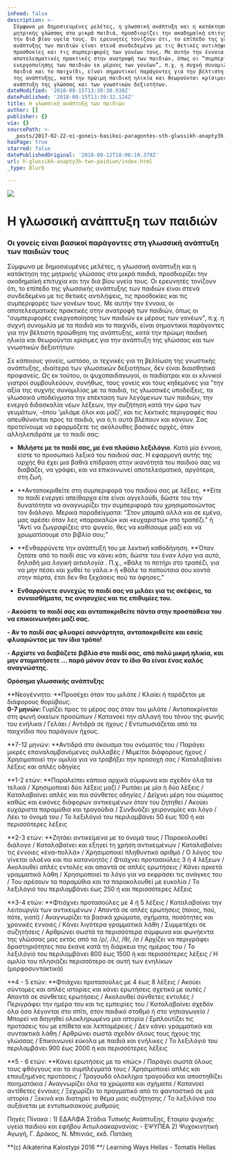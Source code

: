 ```yaml
---
inFeed: false
description: >-
  Σύμφωνα με δημοσιευμένες μελέτες, η γλωσσική ανάπτυξη και η κατάκτηση της
  μητρικής γλώσσας στα μικρά παιδιά, προσδιορίζει την ακαδημαϊκή επιτυχία και
  την διά βίου υγεία τους. Οι ερευνητές τονίζουν ότι, το επίπεδο της γλωσσικής
  ανάπτυξης των παιδιών είναι στενά συνδεδεμένο με τις θετικές αντιλήψεις, τις
  προσδοκίες και τις συμπεριφορές των γονέων τους. Με αυτήν την έννοια, οι
  αποτελεσματικές πρακτικές στην ανατροφή των παιδιών, όπως οι “συμπεριφορές
  ενεργοποίησης των παιδιών εκ μέρους των γονέων”, π.χ. η συχνή συνομιλία με τα
  παιδιά και το παιχνίδι, είναι σημαντικοί παράγοντες για την βέλτιστη προώθηση
  της ανάπτυξης, κατά την πρώιμη παιδική ηλικία και θεωρούνται κρίσιμες για την
  ανάπτυξη της γλώσσας και των γνωστικών δεξιοτήτων.
dateModified: '2018-09-15T13:39:30.938Z'
datePublished: '2018-09-15T13:39:32.124Z'
title: Η γλωσσική ανάπτυξη των παιδιών
author: []
publisher: {}
via: {}
sourcePath: >-
  _posts/2017-02-22-oi-goneis-basikoi-paragontes-sth-glwssikh-anapty3h-twn-paidi.md
hasPage: true
starred: false
datePublishedOriginal: '2018-09-12T18:06:10.379Z'
url: h-glwssikh-anapty3h-twn-paidiwn/index.html
_type: Blurb

---
```

![](https://the-grid-user-content.s3-us-west-2.amazonaws.com/ce533fbd-7776-4bf7-bee6-b6c0943ace02.jpg)

# Η γλωσσική ανάπτυξη των παιδιών

### Οι γονείς είναι βασικοί παράγοντες στη γλωσσική ανάπτυξη των παιδιών τους

Σύμφωνα με δημοσιευμένες μελέτες, η γλωσσική ανάπτυξη και η κατάκτηση της μητρικής γλώσσας στα μικρά παιδιά, προσδιορίζει την ακαδημαϊκή επιτυχία και την διά βίου υγεία τους. Οι ερευνητές τονίζουν ότι, το επίπεδο της γλωσσικής ανάπτυξης των παιδιών είναι στενά συνδεδεμένο με τις θετικές αντιλήψεις, τις προσδοκίες και τις συμπεριφορές των γονέων τους. Με αυτήν την έννοια, οι αποτελεσματικές πρακτικές στην ανατροφή των παιδιών, όπως οι "συμπεριφορές ενεργοποίησης των παιδιών εκ μέρους των γονέων", π.χ. η συχνή συνομιλία με τα παιδιά και το παιχνίδι, είναι σημαντικοί παράγοντες για την βέλτιστη προώθηση της ανάπτυξης, κατά την πρώιμη παιδική ηλικία και θεωρούνται κρίσιμες για την ανάπτυξη της γλώσσας και των γνωστικών δεξιοτήτων.

Σε κάποιους γονείς, ωστόσο, οι τεχνικές για τη βελτίωση της γνωστικής ανάπτυξης, ιδιαίτερα των γλωσσικών δεξιοτήτων, δεν είναι διαισθητικά προφανείς. Ως εκ τούτου, οι ψυχοπαιδαγωγοί, οι παιδίατροι και οι κλινικοί γιατροί συμβουλεύουν, συνήθως, τους γονείς και τους κηδεμόνες για "την αξία της συχνής συνομιλίας με τα παιδιά, τις γλωσσικές υποδείξεις, τα γλωσσικά υποδείγματα την επέκταση των λεγόμενων των παιδιών, την ενεργό διδασκαλία νέων λέξεων, την συζήτηση κατά την ώρα των γευμάτων, -όπου 'μιλάμε όλοι και μαζί', και τις λεκτικές περιγραφές που απευθύνονται προς τα παιδιά, για ό,τι αυτά βλέπουν και κάνουν. Σας προτείνουμε να εφαρμόζετε τις ακόλουθες βασικές αρχές, όταν αλληλεπιδράτε με το παιδί σας:

- **Μιλήστε με το παιδί σας, με ένα πλούσιο λεξιλόγιο**. Κατά μία έννοια, είστε το προσωπικό λεξικό του παιδιού σας. Η εφαρμογή αυτής της αρχής θα έχει μια βαθιά επίδραση στην ικανότητά του παιδιού σας να διαβάζει, να γράφει, και να επικοινωνεί αποτελεσματικά, αργότερα, στη ζωή.

- **Ανταποκριθείτε στη συμπεριφορά του παιδιού σας με λέξεις. **Είτε το παιδί ενεργεί απείθαρχα είτε είναι αγγελούδι, δώστε του την δυνατότητα να αναγνωρίζει την συμπεριφορά του χρησιμοποιώντας τον διάλογο. Μερικά παραδείγματα: "Στον μπαμπά αλλά και σε εμένα, μας αρέσει όταν λες «παρακαλώ» και «ευχαριστώ» στο τραπέζι." ή "Αντί να ζωγραφίζεις στο ψυγείο, θες να καθίσουμε μαζί και να χρωματίσουμε στο βιβλίο σου;"

- **Ενθαρρύνετε την ανάπτυξή του με λεκτική καθοδήγηση. **Όταν ζητάτε από το παιδί σας να κάνει κάτι, δώστε του έναν _λόγο_ για αυτό, δηλαδή μια _λογική αιτιολογία_ . Π.χ., «Βάλε το ποτήρι στο τραπέζι, για να μην πέσει και χυθεί το γάλα.» ή «Βάλε τα παπούτσια σου κοντά στην πόρτα, έτσι δεν θα ξεχάσεις πού τα άφησες."

- **Ενθαρρύνετε συνεχώς το παιδί σας να μιλάει για τις σκέψεις, τα συναισθήματα, τις ανησυχίες και τις επιθυμίες του.**

**- Ακούστε το παιδί σας και ανταποκριθείτε πάντα στην προσπάθεια του να επικοινωνήσει μαζί σας.**

**- Αν το παιδί σας φλυαρεί ασυνάρτητα, ανταποκριθείτε και εσείς φλυαρώντας με τον ίδιο τρόπο!**

**- Αρχίστε να διαβάζετε βιβλία στο παιδί σας, από πολύ μικρή ηλικία, και μην σταματήσετε ... παρά μόνον όταν το ίδιο θα είναι ένας καλός αναγνώστης.**

**Ορόσημα γλωσσικής ανάπτυξης**

**Νεογέννητο: **Προσέχει όταν του μιλάτε / Κλαίει ή ταράζεται με διάφορους θορύβους.  
**0-7 μηνών:** Γυρίζει προς το μέρος σας όταν του μιλάτε / Ανταποκρίνεται στη φωνή οικείων προσώπων / Κατανοεί την αλλαγή του τόνου της φωνής του ενήλικα / Γελάει / Αντιδρά σε ήχους / Εντυπωσιάζεται από τα παιχνίδια που παράγουν ήχους.

**7-12 μηνών: **Αντιδρά στο άκουσμα του ονόματός του / Παράγει μικρές επαναλαμβανόμενες συλλαβές / Μιμείται διάφορους ήχους / Χρησιμοποιεί την ομιλία για να τραβήξει την προσοχή σας / Καταλαβαίνει λέξεις και απλές οδηγίες

**1-2 ετών: **Παραλείπει κάποια αρχικά σύμφωνα και σχεδόν όλα τα τελικά / Χρησιμοποιεί δύο λέξεις μαζί / Ρωτάει με μία ή δύο λέξεις / Καταλαβαίνει απλές και πιο σύνθετες οδηγίες / Δείχνει μέρη του σώματος καθώς και εικόνες διάφορων αντικειμένων όταν του ζητηθεί / Ακούει ευχάριστα παραμύθια και τραγούδια / Συνδυάζει χειρονομίες και λόγο / Λέει το όνομά του / Το λεξιλόγιό του περιλαμβάνει 50 έως 100 ή και περισσότερες λέξεις

**2-3 ετών: **Ζητάει αντικείμενα με το όνομά τους / Παρακολουθεί διάλογο / Καταλαβαίνει και εξηγεί τη χρήση αντικειμένων / Καταλαβαίνει τις έννοιες «ένα-πολλά» / Χρησιμοποιεί πληθυντικό αριθμό / Ο λόγος του γίνεται ολοένα και πιο κατανοητός / Φτιάχνει προτασούλες 3 ή 4 λέξεων / Ακολουθεί απλές εντολές και απαντά σε απλές ερωτήσεις / Κάνει αρκετά γραμματικά λάθη / Χρησιμοποιεί το λόγο για να εκφράσει τις ανάγκες του / Του αρέσουν τα παραμύθια και τα παρακολουθεί με ευκολία / Το λεξιλόγιό του περιλαμβάνει έως 250 ή και περισσότερες λέξεις

**3-4 ετών: **Φτιάχνει προτασούλες με 4 ή 5 λέξεις / Καταλαβαίνει την λειτουργία των αντικειμένων / Απαντά σε απλές ερωτήσεις (ποιος, πού, πότε, γιατί) / Αναγνωρίζει τα βασικά χρώματα, σχήματα, ποσότητες και χρονικές έννοιες / Κάνει λιγότερα γραμματικά λάθη / Συμμετέχει σε συζητήσεις / Αρθρώνει σωστά τα περισσότερα σύμφωνα και φωνήεντα της γλώσσας μας εκτός από τα /ρ/, /λ/, /θ/, /σ / Αρχίζει να περιγράφει δραστηριότητες που έκανε κατά τη διάρκεια της ημέρας του / Το λεξιλόγιό του περιλαμβάνει 800 έως 1500 ή και περισσότερες λέξεις / Η ομιλία του πλησιάζει περισσότερο σε αυτή των ενηλίκων (μορφοσυντακτικά)

**4 - 5 ετών: **Φτιάχνει προτασούλες με 4 έως 8 λέξεις / Ακούει σύντομες και απλές ιστορίες και κάνει ερωτήσεις σχετικά με αυτές / Απαντά σε σύνθετες ερωτήσεις / Ακολουθεί σύνθετες εντολές / Περιγράφει την ημέρα του και τις εμπειρίες του / Καταλαβαίνει σχεδόν όλα όσα λέγονται στο σπίτι, στον παιδικό σταθμό ή στο νηπιαγωγείο / Μπορεί να διηγηθεί ολοκληρωμένα μια ιστορία / Εμπλουτίζει τις προτάσεις του με επίθετα και λεπτομέρειες / Δεν κάνει γραμματικά και συντακτικά λάθη / Αρθρώνει σωστά σχεδόν όλους τους ήχους της γλώσσας / Επικοινωνεί εύκολα με παιδιά και ενήλικες / Το λεξιλόγιό του περιλαμβάνει 900 έως 2000 ή και περισσότερες λέξεις

**5 - 6 ετών: **Κάνει ερωτήσεις με το «πώς» / Παράγει σωστά όλους τους φθόγγους και τα συμπλέγματά τους / Χρησιμοποιεί απλές και επαυξημένες προτάσεις / Τραγουδά ολόκληρα τραγούδια και αποστηθίζει ποιηματάκια / Αναγνωρίζει όλα τα χρώματα και σχήματα / Κατανοεί αντίθετες έννοιες / Ξεχωρίζει το πραγματικό από το φανταστικό σε μια ιστορία / Ξεκινά και διατηρεί το θέμα μιας συζήτησης / Το λεξιλόγιό του αυξάνεται με εντυπωσιακούς ρυθμούς

Πηγές Πίνακα : 1) ΕΔΑΛΦΑ Στάδια Τυπικής Ανάπτυξης, Εταιρία ψυχικής υγεία παιδιού και εφήβου Αιτωλοακαρνανίας - ΕΨΥΠΕΑ 2) Ψυχοκινητική Αγωγή, Γ. Δράκος, Ν. Μπινιάς, εκδ. Πατάκη

**(c) Aikaterina Kalostypi 2016 **/ Learning Ways Hellas - Tomatis Hellas